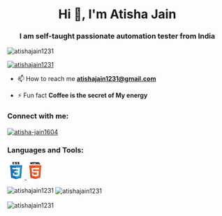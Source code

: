 <h1 align="center">Hi 👋, I'm Atisha Jain</h1>
<h3 align="center">I am self-taught passionate automation tester from India</h3>

<p align="left"> <img src="https://komarev.com/ghpvc/?username=atishajain1231&label=Profile%20views&color=0e75b6&style=flat" alt="atishajain1231" /> </p>

<p align="left"> <a href="https://github.com/ryo-ma/github-profile-trophy"><img src="https://github-profile-trophy.vercel.app/?username=atishajain1231" alt="atishajain1231" /></a> </p>

- 📫 How to reach me **atishajain1231@gmail.com**

- ⚡ Fun fact **Coffee is the secret of My energy**

<h3 align="left">Connect with me:</h3>
<p align="left">
<a href="https://linkedin.com/in/atisha-jain1604" target="blank"><img align="center" src="https://raw.githubusercontent.com/rahuldkjain/github-profile-readme-generator/master/src/images/icons/Social/linked-in-alt.svg" alt="atisha-jain1604" height="30" width="40" /></a>
</p>

<h3 align="left">Languages and Tools:</h3>
<p align="left"> <a href="https://www.w3schools.com/css/" target="_blank" rel="noreferrer"> <img src="https://raw.githubusercontent.com/devicons/devicon/master/icons/css3/css3-original-wordmark.svg" alt="css3" width="40" height="40"/> </a> <a href="https://www.w3.org/html/" target="_blank" rel="noreferrer"> <img src="https://raw.githubusercontent.com/devicons/devicon/master/icons/html5/html5-original-wordmark.svg" alt="html5" width="40" height="40"/> </a> </p>

<p><img align="left" src="https://github-readme-stats.vercel.app/api/top-langs?username=atishajain1231&show_icons=true&locale=en&layout=compact" alt="atishajain1231" /></p>

<p>&nbsp;<img align="center" src="https://github-readme-stats.vercel.app/api?username=atishajain1231&show_icons=true&locale=en" alt="atishajain1231" /></p>

<p><img align="center" src="https://github-readme-streak-stats.herokuapp.com/?user=atishajain1231&" alt="atishajain1231" /></p>
